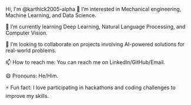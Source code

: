 Hi, I'm @karthick2005-alpha
👀 I’m interested in Mechanical engineering, Machine Learning, and Data Science.

🌱 I’m currently learning Deep Learning, Natural Language Processing, and Computer Vision.

💞️ I’m looking to collaborate on projects involving AI-powered solutions for real-world problems.

📫 How to reach me: You can reach me on LinkedIn/GitHub/Email.

😄 Pronouns: He/Him.

⚡ Fun fact: I love participating in hackathons and coding challenges to improve my skills.
